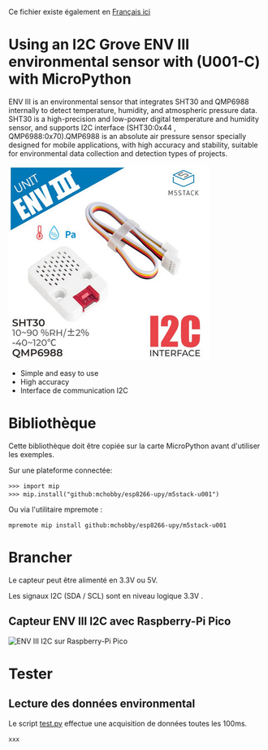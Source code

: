 Ce fichier existe également en [Français ici](readme.md)

# Using an I2C Grove ENV III environmental sensor with (U001-C) with MicroPython

ENV III is an environmental sensor that integrates SHT30 and QMP6988 internally to detect temperature, humidity, and atmospheric pressure data. SHT30 is a high-precision and low-power digital temperature and humidity sensor, and supports I2C interface (SHT30:0x44 , QMP6988:0x70).QMP6988 is an absolute air pressure sensor specially designed for mobile applications, with high accuracy and stability, suitable for environmental data collection and detection types of projects.

![ENV III environmental sensor with Grove Interface](docs/_static/u001c.jpg)

* Simple and easy to use
* High accuracy
* Interface de communication I2C

# Bibliothèque

Cette bibliothèque doit être copiée sur la carte MicroPython avant d'utiliser les exemples.

Sur une plateforme connectée:

```
>>> import mip
>>> mip.install("github:mchobby/esp8266-upy/m5stack-u001")
```

Ou via l'utilitaire mpremote :

```
mpremote mip install github:mchobby/esp8266-upy/m5stack-u001
```

# Brancher

Le capteur peut être alimenté en 3.3V ou 5V.

Les signaux I2C (SDA / SCL) sont en niveau logique 3.3V .

## Capteur ENV III I2C avec  Raspberry-Pi Pico

![ENV III I2C sur Raspberry-Pi Pico](docs/_static/u001c-to-pico.jpg)

# Tester

## Lecture des données environmental

Le script [test.py](examples/test.py) effectue une acquisition de données toutes les 100ms.

``` python
xxx
```
